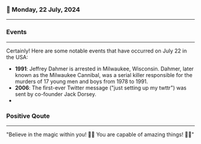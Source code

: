 ### 📅 Monday, 22 July, 2024
------
### Events
------
Certainly! Here are some notable events that have occurred on July 22 in the USA:

- **1991**: Jeffrey Dahmer is arrested in Milwaukee, Wisconsin. Dahmer, later known as the Milwaukee Cannibal, was a serial killer responsible for the murders of 17 young men and boys from 1978 to 1991.
- **2006**: The first-ever Twitter message ("just setting up my twttr") was sent by co-founder Jack Dorsey.
-
### Positive Qoute
------
"Believe in the magic within you! 🌟✨ You are capable of amazing things! 💪😊"
